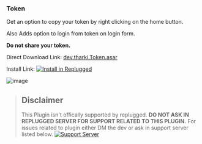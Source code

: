 ### Token

Get an option to copy your token by right clicking on the home button.

Also Adds option to login from token on login form.

**Do not share your token.**

Direct Download Link:
[dev.tharki.Token.asar](https://github.com/Tharki-God/Token/releases/latest/download/dev.tharki.Token.asar)

Install Link:
[![Install in Replugged](https://img.shields.io/badge/-Install%20in%20Replugged-blue?style=for-the-badge&logo=none)](https://replugged.dev/install?identifier=Tharki-God/Token&source=github)

![image](https://tharki-god.github.io/files-random-host/bdpluginsassets/token.png)

> ## Disclaimer
>
> This Plugin isn't offically supported by replugged. **DO NOT ASK IN REPLUGGED SERVER FOR SUPPORT
> RELATED TO THIS PLUGIN.** For issues related to plugin either DM the dev or ask in support server
> listed below.
> [![Support Server](https://discordapp.com/api/guilds/919649417005506600/widget.png?style=banner3)](https://discord.gg/SgKSKyh9gY)
